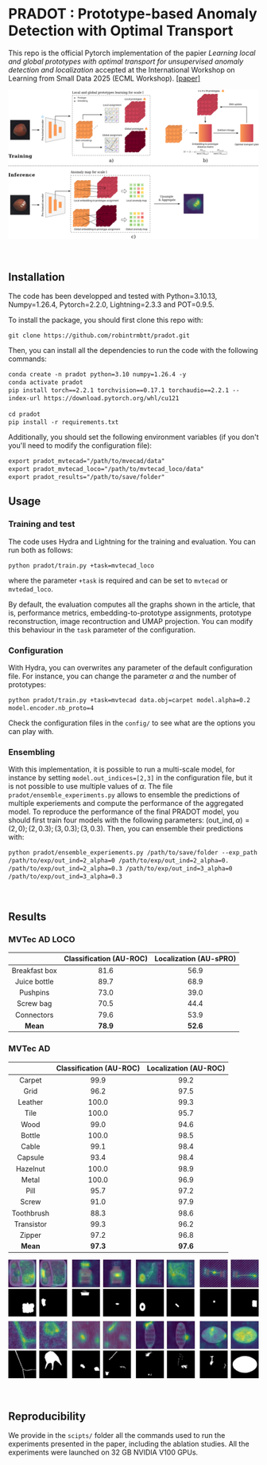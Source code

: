 # PRADOT : Prototype-based Anomaly Detection with Optimal Transport

This repo is the official Pytorch implementation of the papier *Learning local and global prototypes with optimal transport for unsupervised anomaly detection and localization* accepted at the International Workshop on Learning from Small Data 2025 (ECML Workshop). [[paper]](https://arxiv.org/abs/2508.12927)

![method overwiew](images/method_overview.jpg)

&nbsp;

## Installation

The code has been developped and tested with Python=3.10.13, Numpy=1.26.4, Pytorch=2.2.0, Lightning=2.3.3 and POT=0.9.5.

To install the package, you should first clone this repo with:
```
git clone https://github.com/robintrmbtt/pradot.git
```

Then, you can install all the dependencies to run the code with the following commands:
```
conda create -n pradot python=3.10 numpy=1.26.4 -y
conda activate pradot
pip install torch==2.2.1 torchvision==0.17.1 torchaudio==2.2.1 --index-url https://download.pytorch.org/whl/cu121

cd pradot
pip install -r requirements.txt
```
Additionally, you should set the following environment variables (if you don't you'll need to modify the configuration file):
```
export pradot_mvtecad="/path/to/mvecad/data"
export pradot_mvtecad_loco="/path/to/mvtecad_loco/data"
export pradot_results="/path/to/save/folder"
```

## Usage

### Training and test

The code uses Hydra and Lightning for the training and evaluation. You can run both as follows:
```
python pradot/train.py +task=mvtecad_loco
```

where the parameter ```+task``` is required and can be set to ```mvtecad``` or ```mvtedad_loco```.

By default, the evaluation computes all the graphs shown in the article, that is, performance metrics, embedding-to-prototype assignments, prototype reconstruction, image recontruction and UMAP projection. You can modify this behaviour in the ```task``` parameter of the configuration.

### Configuration

With Hydra, you can overwrites any parameter of the default configuration file. For instance, you can change the parameter $\alpha$ and the number of prototypes:

```
python pradot/train.py +task=mvtecad data.obj=carpet model.alpha=0.2 model.encoder.nb_proto=4
```

Check the configuration files in the ```config/``` to see what are the options you can play with.

### Ensembling

With this implementation, it is possible to run a multi-scale model, for instance by setting ```model.out_indices=[2,3]``` in the configuration file, but it is not possible to use multiple values of $\alpha$. The file ```pradot/ensemble_experiments.py``` allows to ensemble the predictions of multiple experiements and compute the performance of the aggregated model. 
To reproduce the performance of the final PRADOT model, you should first train four models with the following parameters: $(\text{out\_ind}, \alpha) = (2, 0); (2, 0.3); (3, 0.3); (3, 0.3)$. Then, you can ensemble their predictions with:

```
python pradot/ensemble_experiements.py /path/to/save/folder --exp_path /path/to/exp/out_ind=2_alpha=0 /path/to/exp/out_ind=2_alpha=0. /path/to/exp/out_ind=2_alpha=0.3 /path/to/exp/out_ind=3_alpha=0 /path/to/exp/out_ind=3_alpha=0.3
```

&nbsp;

## Results

### MVTec AD LOCO
|                | Classification (AU-ROC) | Localization (AU-sPRO) |
|:--------------:|:--------------:|:------------:|
| Breakfast box  | 81.6 | 56.9  |
| Juice bottle   | 89.7 | 68.9  |
| Pushpins       | 73.0 | 39.0  |
| Screw bag      | 70.5 | 44.4  |
| Connectors     | 79.6 | 53.9  |
| **Mean**           | **78.9** | **52.6**  |

### MVTec AD
|                | Classification (AU-ROC) | Localization (AU-ROC) |
|:--------------:|:--------------:|:------------:|
| Carpet    | 99.9 | 99.2  |
| Grid      | 96.2 | 97.5  |
| Leather   | 100.0| 99.3  |
| Tile      | 100.0| 95.7  |
| Wood      | 99.0 | 94.6  |
| Bottle    | 100.0| 98.5  |
| Cable     | 99.1 | 98.4  |
| Capsule   | 93.4 | 98.4  |
| Hazelnut  | 100.0| 98.9  |
| Metal     | 100.0| 96.9  |
| Pill      | 95.7 | 97.2  |
| Screw     | 91.0 | 97.9  |
| Toothbrush| 88.3 | 98.6  |
| Transistor| 99.3 | 96.2  |
| Zipper    | 97.2 | 96.8  |
| **Mean**           | **97.3** | **97.6**  |

![method overwiew](images/figure_anomaps.jpg)

&nbsp;

## Reproducibility

We provide in the ```scipts/``` folder all the commands used to run the experiments presented in the paper, including the ablation studies. All the experiments were launched on 32 GB NVIDIA V100 GPUs.

